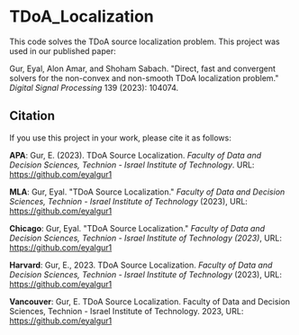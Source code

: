 # TDoA_Localization
This code solves the TDoA source localization problem. This project was used in our published paper:

Gur, Eyal, Alon Amar, and Shoham Sabach. "Direct, fast and convergent solvers for the non-convex and non-smooth TDoA localization problem." _Digital Signal Processing_ 139 (2023): 104074.



## Citation
If you use this project in your work, please cite it as follows:

**APA**:
Gur, E. (2023). TDoA Source Localization. _Faculty of Data and Decision Sciences, Technion - Israel Institute of Technology_. URL: https://github.com/eyalgur1

**MLA**:
Gur, Eyal. "TDoA Source Localization." _Faculty of Data and Decision Sciences, Technion - Israel Institute of Technology_ (2023), URL: https://github.com/eyalgur1

**Chicago**:
Gur, Eyal. "TDoA Source Localization." _Faculty of Data and Decision Sciences, Technion - Israel Institute of Technology (2023)_, URL: https://github.com/eyalgur1

**Harvard**:
Gur, E., 2023. TDoA Source Localization. _Faculty of Data and Decision Sciences, Technion - Israel Institute of Technology_ (2023), URL: https://github.com/eyalgur1

**Vancouver**:
Gur, E. TDoA Source Localization. Faculty of Data and Decision Sciences, Technion - Israel Institute of Technology. 2023, URL: https://github.com/eyalgur1
